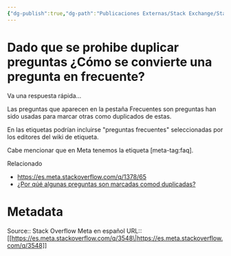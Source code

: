 ```yaml
---
{"dg-publish":true,"dg-path":"Publicaciones Externas/Stack Exchange/Stack Overflow en español/Stack Overflow en español Meta/es.meta.stackoverflow.com-3548.md","permalink":"/publicaciones-externas/stack-exchange/stack-overflow-en-espanol/stack-overflow-en-espanol-meta/es-meta-stackoverflow-com-3548/","title":"Dado que se prohibe duplicar preguntas ¿Cómo se convierte una pregunta en frecuente?","hide":true,"noteIcon":"default","created":"2024-04-03T12:49:10.631-06:00","updated":"2024-04-05T16:44:03.479-06:00"}
---
```


# Dado que se prohibe duplicar preguntas ¿Cómo se convierte una pregunta en frecuente?

Va una respuesta rápida...

Las preguntas que aparecen en la pestaña Frecuentes son preguntas han sido usadas para marcar otras como duplicados de estas.

En las etiquetas podrían incluirse "preguntas frecuentes" seleccionadas por los editores del wiki de etiqueta.

Cabe mencionar que en Meta tenemos la etiqueta [meta-tag:faq].

Relacionado

- https://es.meta.stackoverflow.com/q/1378/65
- [¿Por qúé algunas preguntas son marcadas comod duplicadas?](https://es.stackoverflow.com/help/duplicates)

# Metadata
Source:: Stack Overflow Meta en español
URL:: [[https://es.meta.stackoverflow.com/q/3548\|https://es.meta.stackoverflow.com/q/3548]]


